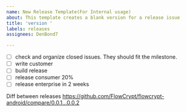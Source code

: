 ```yaml
---
name: New Release Template(For Internal usage)
about: This template creates a blank version for a release issue
title: 'version '
labels: releases
assignees: DenBond7

---
```


- [ ] check and organize closed issues. They should fit the milestone.
- [ ] write customer
- [ ] build release
- [ ] release consumer 20%
- [ ] release enterprise in 2 weeks

Diff between releases
https://github.com/FlowCrypt/flowcrypt-android/compare/0.0.1...0.0.2
